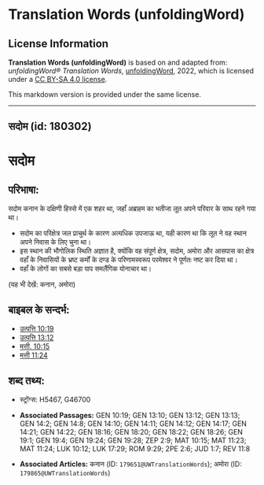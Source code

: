 # Translation Words (unfoldingWord)

## License Information

**Translation Words (unfoldingWord)** is based on and adapted from: _unfoldingWord® Translation Words_, [unfoldingWord](https://unfoldingword.org/utw), 2022, which is licensed under a [CC BY-SA 4.0 license](https://creativecommons.org/licenses/by-sa/4.0/legalcode.en).

This markdown version is provided under the same license.



--------------------------------

## सदोम (id: 180302)

सदोम
====

परिभाषा:
--------

सदोम कनान के दक्षिणी हिस्से में एक शहर था, जहाँ अब्राहम का भतीजा लूत अपने परिवार के साथ रहने गया था।

* सदोम का परिक्षेत्र जल प्राचुर्थ के कारण अत्यधिक उपजाऊ था, यही कारण था कि लूत ने वह स्थान अपने निवास के लिए चुना था।
* इस स्थान की भौगोलिक स्थिति अज्ञात है, क्योंकि वह संपूर्ण क्षेत्र, सदोम, अमोरा और आसपास का क्षेत्र वहाँ के निवासियों के भ्रष्ट कर्मों के दण्ड के परिणामस्वरूप परमेश्वर ने पूर्णतः नष्ट कर दिया था।
* वहाँ के लोगों का सबसे बड़ा पाप समलैंगिक योनाचार था।

(यह भी देखें: कनान, अमोरा)

बाइबल के सन्दर्भ:
-----------------

* [उत्पत्ति 10:19](https://ref.ly/Gen10:19)
* [उत्पत्ति 13:12](https://ref.ly/Gen13:12)
* [मत्ती. 10:15](https://ref.ly/Matt10:15)
* [मत्ती 11:24](https://ref.ly/Matt11:24)

शब्द तथ्य:
----------

* स्ट्रोंग्स: H5467, G46700

* **Associated Passages:** GEN 10:19; GEN 13:10; GEN 13:12; GEN 13:13; GEN 14:2; GEN 14:8; GEN 14:10; GEN 14:11; GEN 14:12; GEN 14:17; GEN 14:21; GEN 14:22; GEN 18:16; GEN 18:20; GEN 18:22; GEN 18:26; GEN 19:1; GEN 19:4; GEN 19:24; GEN 19:28; ZEP 2:9; MAT 10:15; MAT 11:23; MAT 11:24; LUK 10:12; LUK 17:29; ROM 9:29; 2PE 2:6; JUD 1:7; REV 11:8
* **Associated Articles:** कनान (ID: `179651@UWTranslationWords`); अमोरा (ID: `179865@UWTranslationWords`)

